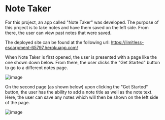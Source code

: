 # Note Taker

For this project, an app called "Note Taker" was developed. The purpose of this project is to take notes and have them saved on the left side. From there, the user can view past notes that were saved.

The deployed site can be found at the following url: https://limitless-escarpment-65797.herokuapp.com/

When Note Taker is first opened, the user is presented with a page like the one shown down below. From there, the user clicks the "Get Started" button to go to a different notes page. 

![image](https://user-images.githubusercontent.com/77218022/116840977-5b9a8300-ab9d-11eb-95ab-d1297721d4b9.png)


On the second page (as shown below) upon clicking the "Get Started" button, the user has the ability to add a note title as well as the note text. Here, the user can save any notes which will then be shown on the left side of the page.

![image](https://user-images.githubusercontent.com/77218022/116841081-a3b9a580-ab9d-11eb-835e-436bf4190889.png)

